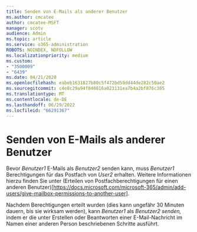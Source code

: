 ```yaml
---
title: Senden von E-Mails als anderer Benutzer
ms.author: cmcatee
author: cmcatee-MSFT
manager: scotv
audience: Admin
ms.topic: article
ms.service: o365-administration
ROBOTS: NOINDEX, NOFOLLOW
ms.localizationpriority: medium
ms.custom:
- "3500009"
- "6439"
ms.date: 04/21/2020
ms.openlocfilehash: eabeb1631827b80c5f472bd59dd44de282c50ae2
ms.sourcegitcommit: c4e8c29a94f840816a023131ea7b4a2bf876c305
ms.translationtype: MT
ms.contentlocale: de-DE
ms.lasthandoff: 06/29/2022
ms.locfileid: "66291367"
---
```

# <a name="sending-mail-as-another-user"></a>Senden von E-Mails als anderer Benutzer

Bevor *Benutzer1* E-Mails als *Benutzer2* senden kann, muss *Benutzer1* Berechtigungen für das Postfach von *User2* erhalten. Weitere Informationen hierzu finden Sie unter (Erteilen von Postfachberechtigungen für einen anderen Benutzer)[https://docs.microsoft.com/microsoft-365/admin/add-users/give-mailbox-permissions-to-another-user].

Nachdem Berechtigungen erteilt wurden (dies kann ungefähr 30 Minuten dauern, bis sie wirksam werden), kann *Benutzer1* als *Benutzer2 senden,* indem er die unter Erstellen oder Beantworten einer E-Mail-Nachricht im Namen einer anderen Person beschriebenen Schritte ausführt.
